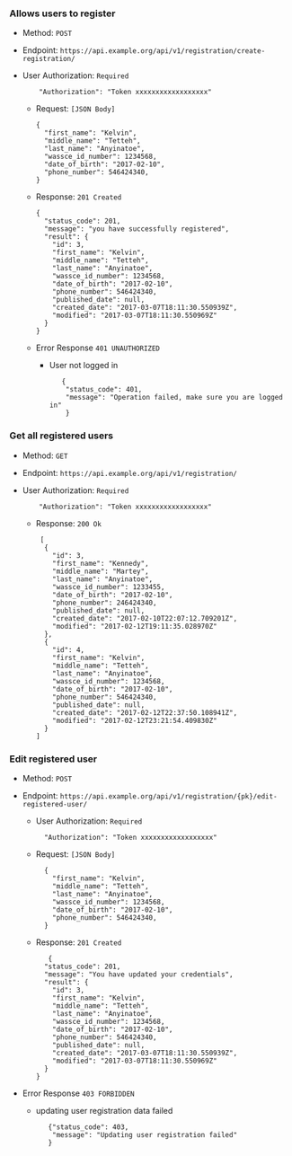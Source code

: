 ### Allows users to register

- Method: `POST`

- Endpoint: `https://api.example.org/api/v1/registration/create-registration/`

- User Authorization: ``Required`` 

          "Authorization": "Token xxxxxxxxxxxxxxxxxx"

  - Request: ``[JSON Body]``

        {
          "first_name": "Kelvin",
          "middle_name": "Tetteh",
          "last_name": "Anyinatoe",
          "wassce_id_number": 1234568,
          "date_of_birth": "2017-02-10",
          "phone_number": 546424340,
        }

  - Response: `201 Created`

        {
          "status_code": 201,
          "message": "you have successfully registered",
          "result": {
            "id": 3,
            "first_name": "Kelvin",
            "middle_name": "Tetteh",
            "last_name": "Anyinatoe",
            "wassce_id_number": 1234568,
            "date_of_birth": "2017-02-10",
            "phone_number": 546424340,
            "published_date": null,
            "created_date": "2017-03-07T18:11:30.550939Z",
            "modified": "2017-03-07T18:11:30.550969Z"
          }
        }

  - Error Response ``401 UNAUTHORIZED``

    - User not logged in

             {
              "status_code": 401,
              "message": "Operation failed, make sure you are logged in"
              }

### Get all registered users

- Method: `GET`

- Endpoint: `https://api.example.org/api/v1/registration/`

- User Authorization: ``Required`` 

          "Authorization": "Token xxxxxxxxxxxxxxxxxx"

  - Response: `200 Ok`

         [
          {
            "id": 3,
            "first_name": "Kennedy",
            "middle_name": "Martey",
            "last_name": "Anyinatoe",
            "wassce_id_number": 1233455,
            "date_of_birth": "2017-02-10",
            "phone_number": 246424340,
            "published_date": null,
            "created_date": "2017-02-10T22:07:12.709201Z",
            "modified": "2017-02-12T19:11:35.028970Z"
          },
          {
            "id": 4,
            "first_name": "Kelvin",
            "middle_name": "Tetteh",
            "last_name": "Anyinatoe",
            "wassce_id_number": 1234568,
            "date_of_birth": "2017-02-10",
            "phone_number": 546424340,
            "published_date": null,
            "created_date": "2017-02-12T22:37:50.108941Z",
            "modified": "2017-02-12T23:21:54.409830Z"
          }
        ]

### Edit registered user

- Method: `POST`

- Endpoint: `https://api.example.org/api/v1/registration/{pk}/edit-registered-user/`

  - User Authorization: ``Required`` 

          "Authorization": "Token xxxxxxxxxxxxxxxxxx"

  - Request: ``[JSON Body]``
  
          {
            "first_name": "Kelvin",
            "middle_name": "Tetteh",
            "last_name": "Anyinatoe",
            "wassce_id_number": 1234568,
            "date_of_birth": "2017-02-10",
            "phone_number": 546424340,
          }

  - Response: `201 Created`

           {
          "status_code": 201,
          "message": "You have updated your credentials",
          "result": {
            "id": 3,
            "first_name": "Kelvin",
            "middle_name": "Tetteh",
            "last_name": "Anyinatoe",
            "wassce_id_number": 1234568,
            "date_of_birth": "2017-02-10",
            "phone_number": 546424340,
            "published_date": null,
            "created_date": "2017-03-07T18:11:30.550939Z",
            "modified": "2017-03-07T18:11:30.550969Z"
          }
        }

- Error Response ``403 FORBIDDEN``

    - updating user registration data failed

             {"status_code": 403,
              "message": "Updating user registration failed"
             }
